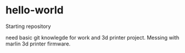 # hello-world
Starting repository

need basic git knowlegde for work and 3d printer project.
Messing with marlin 3d printer firmware.

